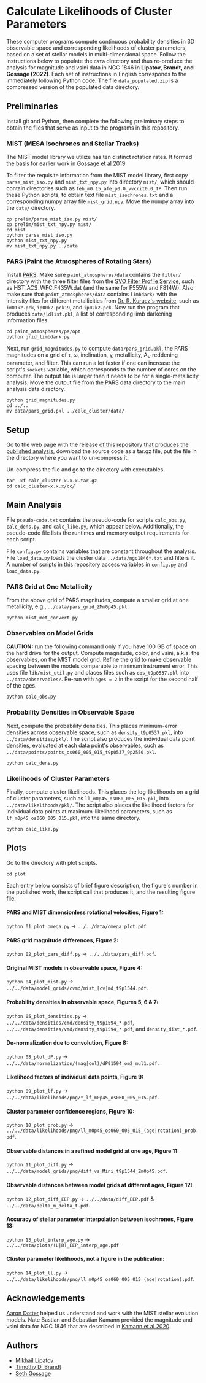# Calculate Likelihoods of Cluster Parameters

These computer programs compute continuous probability densities in 3D observable space and corresponding likelihoods of cluster parameters, based on a set of stellar models in multi-dimensional space. Follow the instructions below to populate the `data` directory and thus re-produce the analysis for magnitude and vsini data in NGC 1846 in **Lipatov, Brandt, and Gossage (2022)**. Each set of instructions in English corresponds to the immediately following Python code. The file `data_populated.zip` is a compressed version of the populated data directory. 

## Preliminaries

Install git and Python, then complete the following preliminary steps to obtain the files that serve as input to the programs in this repository.

### MIST (MESA Isochrones and Stellar Tracks)

The MIST model library we utilize has ten distinct rotation rates. It formed the basis for earlier work in [Gossage et al 2019](https://ui.adsabs.harvard.edu/abs/2019ApJ...887..199G/abstract) 

To filter the requisite information from the MIST model library, first copy `parse_mist_iso.py` and `mist_txt_npy.py` into directory `mist/`, which should contain directories such as `feh_m0.15_afe_p0.0_vvcrit0.0_TP`. Then run these Python scripts, to obtain text file `mist_isochrones.txt` and a corresponding numpy array file `mist_grid.npy`. Move the numpy array into the `data/` directory.

```
cp prelim/parse_mist_iso.py mist/
cp prelim/mist_txt_npy.py mist/
cd mist
python parse_mist_iso.py
python mist_txt_npy.py
mv mist_txt_npy.py ../data
``` 

### PARS (Paint the Atmospheres of Rotating Stars)

Install [PARS](https://github.com/mlipatov/paint_atmospheres). Make sure `paint_atmospheres/data` contains the `filter/` directory with the three filter files from the [SVO Filter Profile Service](http://svo2.cab.inta-csic.es/theory/fps/), such as HST_ACS_WFC.F435W.dat (and the same for F555W and F814W). Also make sure that `paint_atmospheres/data` contains `limbdark/` with the intensity files for different metallicities from [Dr. R. Kurucz's website](http://kurucz.harvard.edu/grids.html), such as `im01k2.pck`, `ip00k2.pck19`, and `ip02k2.pck`. Now run the program that produces `data/ldlist.pkl`, a list of corresponding limb darkening information files.

```
cd paint_atmospheres/pa/opt
python grid_limbdark.py
```

Next, run `grid_magnitudes.py` to compute `data/pars_grid.pkl`, the PARS magnitudes on a grid of &tau;, &omega;, inclination, &gamma;, metallicity, A<sub>V</sub> reddening parameter, and filter. This can run a lot faster if one can increase the script's `sockets` variable, which corresponds to the number of cores on the computer. The output file is larger than it needs to be for a single-metallicity analysis. Move the output file from the PARS data directory to the main analysis data directory.

```
python grid_magnitudes.py
cd ../..
mv data/pars_grid.pkl ../calc_cluster/data/
```

## Setup

Go to the web page with the [release of this repository that produces the published analysis](https://github.com/mlipatov/calc_cluster/releases/), download the source code as a tar.gz file, put the file in the directory where you want to un-compress it.

Un-compress the file and go to the directory with executables.

```
tar -xf calc_cluster-x.x.x.tar.gz
cd calc_cluster-x.x.x/cc/
```

## Main Analysis

File `pseudo-code.txt` contains the pseudo-code for scripts `calc_obs.py`, `calc_dens.py`, and `calc_like.py`, which appear below. Additionally, the pseudo-code file lists the runtimes and memory output requirements for each script.

File `config.py` contains variables that are constant throughout the analysis. File `load_data.py` loads the cluster data `../data/ngc1846*.txt` and filters it. A number of scripts in this repository access variables in `config.py` and `load_data.py`.

### PARS Grid at One Metallicity

From the above grid of PARS magnitudes, compute a smaller grid at one metallicity, e.g., `../data/pars_grid_ZMm0p45.pkl`.

```
python mist_met_convert.py
```

### Observables on Model Grids

**CAUTION:** run the following command only if you have 100 GB of space on the hard drive for the output.
Compute magnitude, color, and vsini, a.k.a. the observables, on the MIST model grid. Refine the grid to make observable spacing between the models comparable to minimum instrument error. This uses file `lib/mist_util.py` and places files such as `obs_t9p0537.pkl` into `../data/observables/`. Re-run with `ages = 2` in the script for the second half of the ages.

```
python calc_obs.py
```

### Probability Densities in Observable Space

Next, compute the probability densities. This places minimum-error densities across observable space, such as `density_t9p0537.pkl`, into `../data/densities/pkl/`. The script also produces the individual data point densities, evaluated at each data point's observables, such as `../data/points/points_os060_005_015_t9p0537_9p2550.pkl`.

```
python calc_dens.py
```

### Likelihoods of Cluster Parameters

Finally, compute cluster likelihoods. This places the log-likelihoods on a grid of cluster parameters, such as `ll_m0p45_os060_005_015.pkl`, into `../data/likelihoods/pkl/`. The script also places the likelihood factors for individual data points at maximum-likelihood parameters, such as `lf_m0p45_os060_005_015.pkl`, into the same directory.

```
python calc_like.py
```

## Plots

Go to the directory with plot scripts.

```cd plot```

Each entry below consists of brief figure description, the figure's number in the published work, the script call that produces it, and the resulting figure file.

#### PARS and MIST dimensionless rotational velocities, Figure 1:
`python 01_plot_omega.py` &rarr; `../../data/omega_plot.pdf` 

#### PARS grid magnitude differences, Figure 2:
`python 02_plot_pars_diff.py` &rarr; `../../data/pars_diff.pdf`.

#### Original MIST models in observable space, Figure 4:
`python 04_plot_mist.py` &rarr; `../../data/model_grids/cvmd/mist_[cv]md_t9p1544.pdf`.

#### Probability densities in observable space, Figures 5, 6 & 7:
`python 05_plot_densities.py` &rarr; `../../data/densities/cmd/density_t9p1594_*.pdf`, `../../data/densities/vmd/density_t9p1594_*.pdf`, and `density_dist_*.pdf`.

#### De-normalization due to convolution, Figure 8:
`python 08_plot_dP.py` &rarr; `../../data/normalization/(mag|col)/dP91594_om2_mul1.pdf`.

#### Likelihood factors of individual data points, Figure 9:
`python 09_plot_lf.py` &rarr; `../../data/likelihoods/png/*_lf_m0p45_os060_005_015.pdf`.

#### Cluster parameter confidence regions, Figure 10:
`python 10_plot_prob.py` &rarr; `../../data/likelihoods/png/ll_m0p45_os060_005_015_(age|rotation)_prob.pdf`.

#### Observable distances in a refined model grid at one age, Figure 11:
`python 11_plot_diff.py` &rarr; `../../data/model_grids/png/diff_vs_Mini_t9p1544_Zm0p45.pdf`.

#### Observable distances between model grids at different ages, Figure 12:
`python 12_plot_diff_EEP.py` &rarr; `../../data/diff_EEP.pdf` & `../../data/delta_m_delta_t.pdf`.

#### Accuracy of stellar parameter interpolation between isochrones, Figure 13:
`python 13_plot_interp_age.py` &rarr; `../../data/plots/(L|R)_EEP_interp_age.pdf`

#### Cluster parameter likelihoods, not a figure in the publication:
`python 14_plot_ll.py` &rarr; `../../data/likelihoods/png/ll_m0p45_os060_005_015_(age|rotation).pdf`.

## Acknowledgements

[Aaron Dotter](https://github.com/aarondotter) helped us understand and work with the MIST stellar evolution models. Nate Bastian and Sebastian Kamann provided the magnitude and vsini data for NGC 1846 that are described in [Kamann et al 2020](https://ui.adsabs.harvard.edu/abs/2020MNRAS.492.2177K/abstract).


## Authors

* [Mikhail Lipatov](https://github.com/mlipatov/)
* [Timothy D. Brandt](https://github.com/t-brandt)
* [Seth Gossage](https://sgossage.github.io/)
